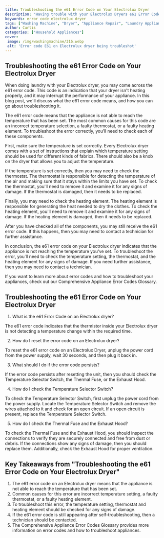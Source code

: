 ```yaml
---
title: Troubleshooting the e61 Error Code on Your Electrolux Dryer
description: "Having trouble with your Electrolux Dryers e61 Error Code This blog post takes you step-by-step through the troubleshooting process and helps you figure out whats going wrong"
keywords: error code electrolux dryer
tags: ["Washing Machine", "Dryer", "Appliance Repair", "Laundry Appliances", "Appliance Brand"]
author: Curtis
categories: ["Household Appliances"]
cover: 
 image: /img/washingmachine/316.webp
 alt: 'Error code E61 on Electrolux dryer being troubleshot'
---
```

## Troubleshooting the e61 Error Code on Your Electrolux Dryer

When doing laundry with your Electrolux dryer, you may come across the e61 error code. This code is an indication that your dryer isn't heating properly, and it may interrupt the performance of your appliance. In this blog post, we'll discuss what the e61 error code means, and how you can go about troubleshooting it. 

The e61 error code means that the appliance is not able to reach the temperature that has been set. The most common causes for this code are an incorrect temperature selection, a faulty thermostat, or a faulty heating element. To troubleshoot the error correctly, you'll need to check each of these components. 

First, make sure the temperature is set correctly. Every Electrolux dryer comes with a set of instructions that explain which temperature setting should be used for different kinds of fabrics. There should also be a knob on the dryer that allows you to adjust the temperature. 

If the temperature is set correctly, then you may need to check the thermostat. The thermostat is responsible for detecting the temperature of the air and making sure that it stays within the limits you have set. To check the thermostat, you'll need to remove it and examine it for any signs of damage. If the thermostat is damaged, then it needs to be replaced. 

Finally, you may need to check the heating element. The heating element is responsible for generating the heat needed to dry the clothes. To check the heating element, you'll need to remove it and examine it for any signs of damage. If the heating element is damaged, then it needs to be replaced. 

After you have checked all of the components, you may still receive the e61 error code. If this happens, then you may need to contact a technician for further assistance.

In conclusion, the e61 error code on your Electrolux dryer indicates that the appliance is not reaching the temperature you've set. To troubleshoot the error, you'll need to check the temperature setting, the thermostat, and the heating element for any signs of damage. If you need further assistance, then you may need to contact a technician. 

If you want to learn more about error codes and how to troubleshoot your appliances, check out our Comprehensive Appliance Error Codes Glossary.

## Troubleshooting the e61 Error Code on Your Electrolux Dryer

1. What is the e61 Error Code on an Electrolux dryer?
 
 The e61 error code indicates that the thermistor inside your Electrolux dryer is not detecting a temperature change within the required time.

2. How do I reset the error code on an Electrolux dryer? 

 To reset the e61 error code on an Electrolux Dryer, unplug the power cord from the power supply, wait 30 seconds, and then plug it back in.

3. What should I do if the error code persists?

 If the error code persists after resetting the unit, then you should check the Temperature Selector Switch, the Thermal Fuse, or the Exhaust Hood.

4. How do I check the Temperature Selector Switch?

 To check the Temperature Selector Switch, first unplug the power cord from the power supply. Locate the Temperature Selector Switch and remove the wires attached to it and check for an open circuit. If an open circuit is present, replace the Temperature Selector Switch.

5. How do I check the Thermal Fuse and the Exhaust Hood?

 To check the Thermal Fuse and the Exhaust Hood, you should inspect the connections to verify they are securely connected and free from dust or debris. If the connections show any signs of damage, then you should replace them. Additionally, check the Exhaust Hood for proper ventilation.

## Key Takeaways from "Troubleshooting the e61 Error Code on Your Electrolux Dryer"

1. The e61 error code on an Electrolux dryer means that the appliance is not able to reach the temperature that has been set.
2. Common causes for this error are incorrect temperature setting, a faulty thermostat, or a faulty heating element.
3. To troubleshoot this error, the temperature setting, thermostat and heating element should be checked for any signs of damage.
4. If the e61 error code is still appearing after self-troubleshooting, then a technician should be contacted.
5. The Comprehensive Appliance Error Codes Glossary provides more information on error codes and how to troubleshoot appliances.
